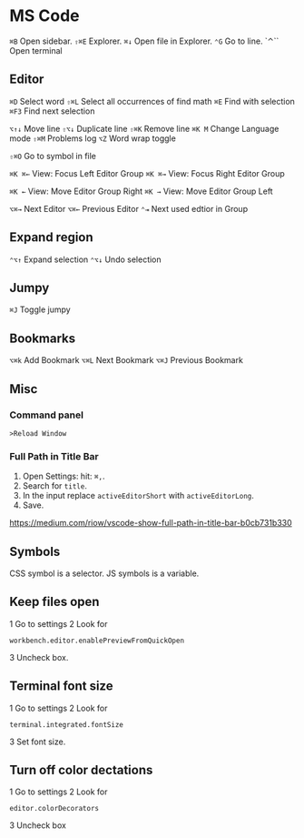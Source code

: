 # MS Code

`⌘B` Open sidebar.
`⇧⌘E` Explorer.
`⌘↓` Open file in Explorer.
`⌃G` Go to line.
`⌃`` Open terminal


## Editor

`⌘D` Select word
`⇧⌘L` Select all occurrences of find math
`⌘E` Find with selection
`⌘F3` Find next selection

`⌥↑↓` Move line
`⇧⌥↓` Duplicate line
`⇧⌘K` Remove line
`⌘K M` Change Language mode
`⇧⌘M` Problems log
`⌥Z` Word wrap toggle

`⇧⌘O` Go to symbol in file

`⌘K ⌘←` View: Focus Left Editor Group
`⌘K ⌘→` View: Focus Right Editor Group

`⌘K ←` View: Move Editor Group Right
`⌘K →` View: Move Editor Group Left

`⌥⌘→` Next Editor
`⌥⌘←` Previous Editor
`⌃⇥` Next used edtior in Group


## Expand region

`⌃⌥↑` Expand selection
`⌃⌥↓` Undo selection


## Jumpy

`⌘J` Toggle jumpy


## Bookmarks

`⌥⌘k` Add Bookmark
`⌥⌘L` Next Bookmark
`⌥⌘J` Previous Bookmark


## Misc

### Command panel

	>Reload Window

### Full Path in Title Bar

1. Open Settings: hit: `⌘,`.
2. Search for `title`.
3. In the input replace `activeEditorShort` with `activeEditorLong`.
4. Save.

<https://medium.com/riow/vscode-show-full-path-in-title-bar-b0cb731b330>


## Symbols

CSS symbol is a selector.
JS symbols is a variable.

## Keep files open

1 Go to settings
2 Look for

	workbench.editor.enablePreviewFromQuickOpen

3 Uncheck box.

## Terminal font size

1 Go to settings
2 Look for

`terminal.integrated.fontSize`

3 Set font size.

## Turn off color dectations

1 Go to settings
2 Look for
	
	editor.colorDecorators
	
3 Uncheck box